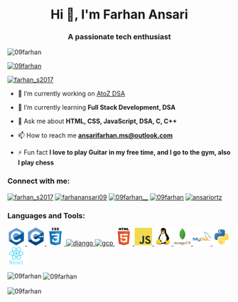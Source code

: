 <h1 align="center">Hi 👋, I'm Farhan Ansari</h1>
<h3 align="center">A passionate tech enthusiast</h3>

<p align="left"> <img src="https://komarev.com/ghpvc/?username=09farhan&label=Profile%20views&color=0e75b6&style=flat" alt="09farhan" /> </p>

<p align="left"> <a href="https://github.com/ryo-ma/github-profile-trophy"><img src="https://github-profile-trophy.vercel.app/?username=09farhan" alt="09farhan" /></a> </p>

<p align="left"> <a href="https://twitter.com/farhan_s2017" target="blank"><img src="https://img.shields.io/twitter/follow/farhan_s2017?logo=twitter&style=for-the-badge" alt="farhan_s2017" /></a> </p>

- 🔭 I’m currently working on [AtoZ DSA](https://github.com/09Farhan/AtoZ-DSA.git)

- 🌱 I’m currently learning **Full Stack Development, DSA**

- 💬 Ask me about **HTML, CSS, JavaScript, DSA, C, C++**

- 📫 How to reach me **ansarifarhan.ms@outlook.com**

- ⚡ Fun fact **I love to play Guitar in my free time, and I go to the gym, also I play chess**

<h3 align="left">Connect with me:</h3>
<p align="left">
<a href="https://twitter.com/farhan_s2017" target="blank"><img align="center" src="https://raw.githubusercontent.com/rahuldkjain/github-profile-readme-generator/master/src/images/icons/Social/twitter.svg" alt="farhan_s2017" height="30" width="40" /></a>
<a href="https://linkedin.com/in/farhanansari09" target="blank"><img align="center" src="https://raw.githubusercontent.com/rahuldkjain/github-profile-readme-generator/master/src/images/icons/Social/linked-in-alt.svg" alt="farhanansari09" height="30" width="40" /></a>
<a href="https://instagram.com/09farhan__" target="blank"><img align="center" src="https://raw.githubusercontent.com/rahuldkjain/github-profile-readme-generator/master/src/images/icons/Social/instagram.svg" alt="09farhan__" height="30" width="40" /></a>
<a href="https://www.leetcode.com/09farhan" target="blank"><img align="center" src="https://raw.githubusercontent.com/rahuldkjain/github-profile-readme-generator/master/src/images/icons/Social/leet-code.svg" alt="09farhan" height="30" width="40" /></a>
<a href="https://auth.geeksforgeeks.org/user/ansariortz" target="blank"><img align="center" src="https://raw.githubusercontent.com/rahuldkjain/github-profile-readme-generator/master/src/images/icons/Social/geeks-for-geeks.svg" alt="ansariortz" height="30" width="40" /></a>
</p>

<h3 align="left">Languages and Tools:</h3>
<p align="left"> <a href="https://www.cprogramming.com/" target="_blank" rel="noreferrer"> <img src="https://raw.githubusercontent.com/devicons/devicon/master/icons/c/c-original.svg" alt="c" width="40" height="40"/> </a> <a href="https://www.w3schools.com/cpp/" target="_blank" rel="noreferrer"> <img src="https://raw.githubusercontent.com/devicons/devicon/master/icons/cplusplus/cplusplus-original.svg" alt="cplusplus" width="40" height="40"/> </a> <a href="https://www.w3schools.com/css/" target="_blank" rel="noreferrer"> <img src="https://raw.githubusercontent.com/devicons/devicon/master/icons/css3/css3-original-wordmark.svg" alt="css3" width="40" height="40"/> </a> <a href="https://www.djangoproject.com/" target="_blank" rel="noreferrer"> <img src="https://cdn.worldvectorlogo.com/logos/django.svg" alt="django" width="40" height="40"/> </a> <a href="https://cloud.google.com" target="_blank" rel="noreferrer"> <img src="https://www.vectorlogo.zone/logos/google_cloud/google_cloud-icon.svg" alt="gcp" width="40" height="40"/> </a> <a href="https://www.w3.org/html/" target="_blank" rel="noreferrer"> <img src="https://raw.githubusercontent.com/devicons/devicon/master/icons/html5/html5-original-wordmark.svg" alt="html5" width="40" height="40"/> </a> <a href="https://developer.mozilla.org/en-US/docs/Web/JavaScript" target="_blank" rel="noreferrer"> <img src="https://raw.githubusercontent.com/devicons/devicon/master/icons/javascript/javascript-original.svg" alt="javascript" width="40" height="40"/> </a> <a href="https://www.linux.org/" target="_blank" rel="noreferrer"> <img src="https://raw.githubusercontent.com/devicons/devicon/master/icons/linux/linux-original.svg" alt="linux" width="40" height="40"/> </a> <a href="https://www.mongodb.com/" target="_blank" rel="noreferrer"> <img src="https://raw.githubusercontent.com/devicons/devicon/master/icons/mongodb/mongodb-original-wordmark.svg" alt="mongodb" width="40" height="40"/> </a> <a href="https://www.mysql.com/" target="_blank" rel="noreferrer"> <img src="https://raw.githubusercontent.com/devicons/devicon/master/icons/mysql/mysql-original-wordmark.svg" alt="mysql" width="40" height="40"/> </a> <a href="https://www.python.org" target="_blank" rel="noreferrer"> <img src="https://raw.githubusercontent.com/devicons/devicon/master/icons/python/python-original.svg" alt="python" width="40" height="40"/> </a> <a href="https://reactjs.org/" target="_blank" rel="noreferrer"> <img src="https://raw.githubusercontent.com/devicons/devicon/master/icons/react/react-original-wordmark.svg" alt="react" width="40" height="40"/> </a> </p>

<p><img align="left" src="https://github-readme-stats.vercel.app/api/top-langs?username=09farhan&show_icons=true&locale=en&layout=compact" alt="09farhan" /></p>

<p>&nbsp;<img align="center" src="https://github-readme-stats.vercel.app/api?username=09farhan&show_icons=true&locale=en" alt="09farhan" /></p>

<p><img align="center" src="https://github-readme-streak-stats.herokuapp.com/?user=09farhan&" alt="09farhan" /></p>
